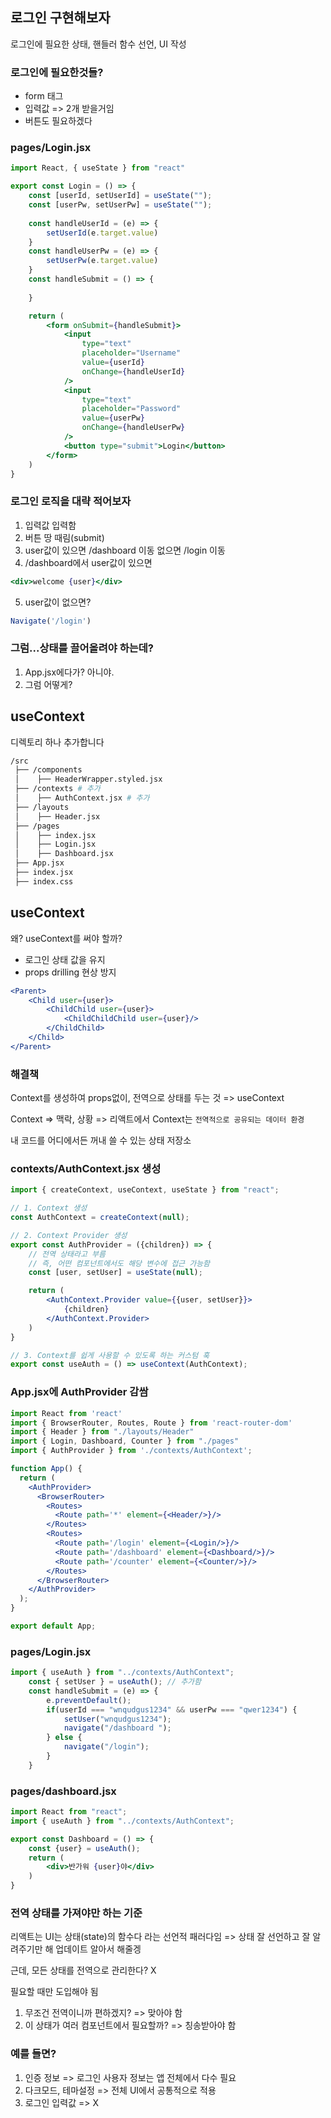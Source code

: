 ## 로그인 구현해보자

로그인에 필요한 상태, 핸들러 함수 선언, UI 작성

### 로그인에 필요한것들?

- form 태그
- 입력값 => 2개 받을거임
- 버튼도 필요하겠다

### pages/Login.jsx

```jsx
import React, { useState } from "react"

export const Login = () => {
    const [userId, setUserId] = useState("");
    const [userPw, setUserPw] = useState("");
    
    const handleUserId = (e) => {
        setUserId(e.target.value)
    }
    const handleUserPw = (e) => {
        setUserPw(e.target.value)
    }
    const handleSubmit = () => {
        
    }

    return (
        <form onSubmit={handleSubmit}>
            <input
                type="text"
                placeholder="Username"
                value={userId}
                onChange={handleUserId}
            />
            <input
                type="text"
                placeholder="Password"
                value={userPw}
                onChange={handleUserPw}
            />
            <button type="submit">Login</button>
        </form>
    )
}
```

### 로그인 로직을 대략 적어보자

1. 입력값 입력함
2. 버튼 땅 때림(submit)
3. user값이 있으면 /dashboard 이동 없으면 /login 이동
4. /dashboard에서 user값이 있으면

```jsx
<div>welcome {user}</div>
```

5. user값이 없으면?

```jsx
Navigate('/login')
```

### 그럼...상태를 끌어올려야 하는데?

1. App.jsx에다가? 아니야.
2. 그럼 어떻게?

## useContext

디렉토리 하나 추가합니다

```sh
/src
 ├── /components
 │    ├── HeaderWrapper.styled.jsx
 ├── /contexts # 추가
 │    ├── AuthContext.jsx # 추가
 ├── /layouts
 │    ├── Header.jsx
 ├── /pages
 │    ├── index.jsx
 │    ├── Login.jsx
 │    ├── Dashboard.jsx
 ├── App.jsx
 ├── index.jsx
 ├── index.css
```

## useContext

왜? useContext를 써야 할까?

- 로그인 상태 값을 유지
- props drilling 현상 방지

```jsx
<Parent>
    <Child user={user}>
        <ChildChild user={user}>
            <ChildChildChild user={user}/>
        </ChildChild>
    </Child>
</Parent>
```

### 해결책

Context를 생성하여 props없이, 전역으로 상태를 두는 것
=> useContext

Context => 맥락, 상황
=> 리액트에서 Context는 `전역적으로 공유되는 데이터 환경`

내 코드를 어디에서든 꺼내 쓸 수 있는 상태 저장소

### contexts/AuthContext.jsx 생성

```jsx
import { createContext, useContext, useState } from "react";

// 1. Context 생성
const AuthContext = createContext(null);

// 2. Context Provider 생성
export const AuthProvider = ({children}) => {
    // 전역 상태라고 부름
    // 즉, 어떤 컴포넌트에서도 해당 변수에 접근 가능함
    const [user, setUser] = useState(null);

    return (
        <AuthContext.Provider value={{user, setUser}}>
            {children}
        </AuthContext.Provider>
    )
}

// 3. Context를 쉽게 사용할 수 있도록 하는 커스텀 훅
export const useAuth = () => useContext(AuthContext);
```

### App.jsx에 AuthProvider 감쌈

```jsx
import React from 'react'
import { BrowserRouter, Routes, Route } from 'react-router-dom'
import { Header } from "./layouts/Header"
import { Login, Dashboard, Counter } from "./pages"
import { AuthProvider } from './contexts/AuthContext';

function App() {
  return (
    <AuthProvider>
      <BrowserRouter>
        <Routes>
          <Route path='*' element={<Header/>}/>
        </Routes>
        <Routes>
          <Route path='/login' element={<Login/>}/>
          <Route path='/dashboard' element={<Dashboard/>}/>
          <Route path='/counter' element={<Counter/>}/>
        </Routes>
      </BrowserRouter>
    </AuthProvider>
  );
}

export default App;
```

### pages/Login.jsx

```jsx
import { useAuth } from "../contexts/AuthContext";
    const { setUser } = useAuth(); // 추가함
    const handleSubmit = (e) => {
        e.preventDefault();
        if(userId === "wnqudgus1234" && userPw === "qwer1234") {
            setUser("wnqudgus1234");
            navigate("/dashboard ");
        } else {
            navigate("/login");
        }
    }
```

### pages/dashboard.jsx

```jsx
import React from "react";
import { useAuth } from "../contexts/AuthContext";

export const Dashboard = () => {
    const {user} = useAuth();
    return (
        <div>반가워 {user}야</div>
    )
}
```

### 전역 상태를 가져야만 하는 기준

리액트는 UI는 상태(state)의 함수다 라는 선언적 패러다임
=> 상태 잘 선언하고 잘 알려주기만 해 업데이트 알아서 해줄겡

근데, 모든 상태를 전역으로 관리한다? X  

필요할 때만 도입해야 됨

1. 무조건 전역이니까 편하겠지? => 맞아야 함
2. 이 상태가 여러 컴포넌트에서 필요할까? => 칭송받아야 함

### 예를 들면?

1. 인증 정보 => 로그인 사용자 정보는 앱 전체에서 다수 필요
2. 다크모드, 테마설정 => 전체 UI에서 공통적으로 적용
3. 로그인 입력값 => X